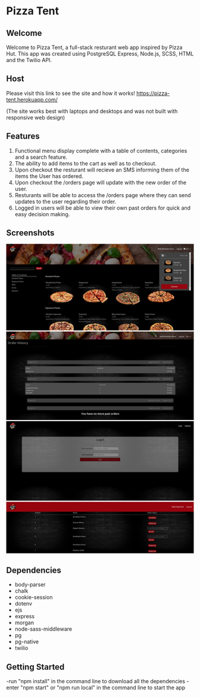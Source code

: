 Pizza Tent
=========

## Welcome

Welcome to Pizza Tent, a full-stack resturant web app inspired by Pizza Hut. This app was created using PostgreSQL Express, Node.js, SCSS, HTML and the Twilio API. 

## Host
Please visit this link to see the site and how it works!
https://pizza-tent.herokuapp.com/

(The site works best with laptops and desktops and was not built with responsive web design)

## Features

1. Functional menu display complete with a table of contents, categories and a search feature.
2. The ability to add items to the cart as well as to checkout.
3. Upon checkout the resturant will recieve an SMS informing them of the items the User has ordered.
4. Upon checkout the /orders page will update with the new order of the user.
5. Resturants will be able to access the /orders page where they can send updates to the user regarding their order.
6. Logged in users will be able to view their own past orders for quick and easy decision making.

## Screenshots

![Main Menu and Cart](https://github.com/jingu-k816/FoodPickup/blob/master/AppScreens/Screenshot%20from%202021-05-07%2009-12-36.png?raw=true "Main Menu and Cart")
![Order History](https://github.com/jingu-k816/FoodPickup/blob/master/AppScreens/Screenshot%20from%202021-05-07%2009-14-03.png?raw=true "Order History")
![Login Page](https://github.com/jingu-k816/FoodPickup/blob/master/AppScreens/Screenshot%20from%202021-05-07%2009-14-48.png?raw=true "Login Page")
![Orders Page](https://github.com/jingu-k816/FoodPickup/blob/master/AppScreens/Screenshot%20from%202021-05-07%2009-15-55.png?raw=true "Orders Page")

## Dependencies

- body-parser
- chalk
- cookie-session
- dotenv
- ejs
- express
- morgan
- node-sass-middleware
- pg
- pg-native
- twilio

## Getting Started

-run "npm install" in the command line to download all the dependencies
-enter "npm start" or "npm run local" in the command line to start the app
